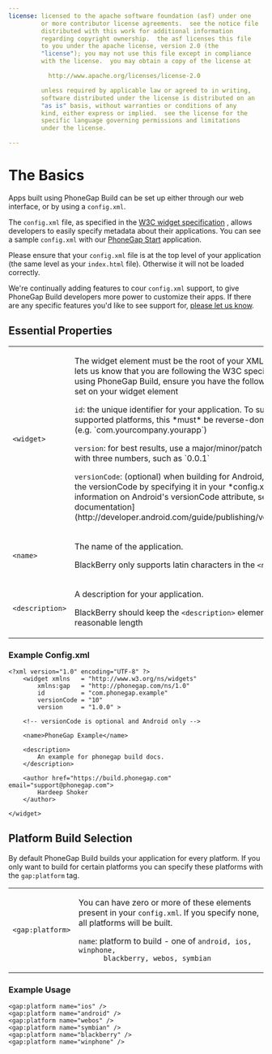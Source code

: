```yaml
---
license: licensed to the apache software foundation (asf) under one
         or more contributor license agreements.  see the notice file
         distributed with this work for additional information
         regarding copyright ownership.  the asf licenses this file
         to you under the apache license, version 2.0 (the
         "license"); you may not use this file except in compliance
         with the license.  you may obtain a copy of the license at

           http://www.apache.org/licenses/license-2.0

         unless required by applicable law or agreed to in writing,
         software distributed under the license is distributed on an
         "as is" basis, without warranties or conditions of any
         kind, either express or implied.  see the license for the
         specific language governing permissions and limitations
         under the license.

---
```


# The Basics

Apps built using PhoneGap Build can be set up either through our web interface, or by using a `config.xml`.

The `config.xml` file, as specified in the [W3C widget specification](http://www.w3.org/TR/widgets/) , allows developers to easily specify metadata about their applications. You can see a sample `config.xml` with our [PhoneGap Start](https://github.com/phonegap/phonegap-start/blob/master/www/config.xml) application.

<i class="glyphicon glyphicon-check"></i> Please ensure that your `config.xml` file is at the top level of your application (the same level as your `index.html` file). Otherwise it will not be loaded correctly.

We're continually adding features to cour `config.xml` support, to give PhoneGap Build developers more power to customize their apps. If there are any specific features you'd like to see support for, [please let us know](http://getsatisfaction.com/nitobi/products/nitobi_phonegap_build).

## Essential Properties

<table class="table">
  <tr>
    <td>
      <code>&lt;widget&gt;</code>
    </td>
    <td>
      <p>
        The widget element must be the root of your XML document - it lets us
        know that you are following the W3C specification. When using PhoneGap
        Build, ensure you have the following attributes set on your widget
        element
      </p>
      <p>
        <code>id</code>: the unique identifier for your application. To support all
        supported platforms, this *must* be reverse-domain name style
        (e.g. `com.yourcompany.yourapp`)
      </p>
      <p>
        <code>version</code>: for best results, use a major/minor/patch style version,
        with three numbers, such as `0.0.1`
      </p>
      <p>
        <code>versionCode</code>: (optional) when building for Android, you can set the
        versionCode by specifying it in your *config.xml*. For more information
        on Android's versionCode attribute, see
        [the Android documentation](http://developer.android.com/guide/publishing/versioning.html). 
      </p>
    </td>
  </tr>
  <tr>
    <td><code>&lt;name&gt;</td>
    <td>
      <p>The name of the application.</p>
      <p>
        BlackBerry only supports latin characters in the <code>&lt;name&gt;</code>
        attribute.
      </p>
    </td>
  </tr>
  <tr>
    <td><code>&lt;description&gt;</code></td>
    <td>
      <p>A description for your application.</p>
      <p>
        BlackBerry should keep the <code>&lt;description&gt;</code> element at a reasonable
        length
      </p>
    </td>
  </tr>
</table>

### Example Config.xml
    
    <?xml version="1.0" encoding="UTF-8" ?>
        <widget xmlns   = "http://www.w3.org/ns/widgets"
            xmlns:gap   = "http://phonegap.com/ns/1.0"
            id          = "com.phonegap.example"
            versionCode = "10" 
            version     = "1.0.0" >
        
        <!-- versionCode is optional and Android only -->

        <name>PhoneGap Example</name>

        <description>
            An example for phonegap build docs. 
        </description>

        <author href="https://build.phonegap.com" email="support@phonegap.com">
            Hardeep Shoker 
        </author>

    </widget>

<a name="platform"></a>
## Platform Build Selection

By default PhoneGap Build builds your application for every platform. If you only want to build for certain platforms you can specify these platforms with the `gap:platform` tag.  

<table class="table">
  <tr>
    <td><code>&lt;gap:platform&gt;</code></td>
    <td>
      <p>
      You can have zero or more of these elements present in your
      <code>config.xml</code>. If you specify none, all platforms will be built.
      </p>
      <p>
      <code>name</code>: platform to build - one of <code>android, ios, winphone,
      blackberry, webos, symbian</code>
      </p>
    </td>
  </tr>
</table>

### Example Usage
    
    <gap:platform name="ios" />
    <gap:platform name="android" />
    <gap:platform name="webos" />
    <gap:platform name="symbian" />
    <gap:platform name="blackberry" />
    <gap:platform name="winphone" />

